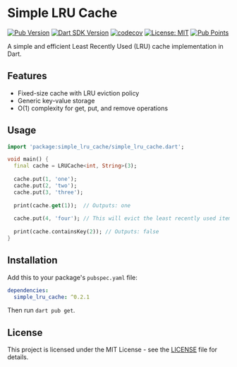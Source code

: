 # Simple LRU Cache

[![Pub Version](https://img.shields.io/pub/v/dart_lru)](https://pub.dev/packages/dart_lru)
[![Dart SDK Version](https://badgen.net/pub/sdk-version/dart_lru)](https://pub.dev/packages/dart_lru)
[![codecov](https://codecov.io/gh/arkaung/dart_lru/branch/main/graph/badge.svg)](https://codecov.io/gh/arkaung/dart_lru)
[![License: MIT](https://img.shields.io/badge/license-MIT-blue.svg)](https://opensource.org/licenses/MIT)
[![Pub Points](https://img.shields.io/pub/points/simple_lru_cache)](https://pub.dev/packages/simple_lru_cache/score)

A simple and efficient Least Recently Used (LRU) cache implementation in Dart.

## Features

- Fixed-size cache with LRU eviction policy
- Generic key-value storage
- O(1) complexity for get, put, and remove operations

## Usage

```dart
import 'package:simple_lru_cache/simple_lru_cache.dart';

void main() {
  final cache = LRUCache<int, String>(3);
  
  cache.put(1, 'one');
  cache.put(2, 'two');
  cache.put(3, 'three');
  
  print(cache.get(1));  // Outputs: one
  
  cache.put(4, 'four'); // This will evict the least recently used item (2)
  
  print(cache.containsKey(2)); // Outputs: false
}
```

## Installation

Add this to your package's `pubspec.yaml` file:

```yaml
dependencies:
  simple_lru_cache: ^0.2.1
```

Then run `dart pub get`.

## License

This project is licensed under the MIT License - see the [LICENSE](LICENSE) file for details.